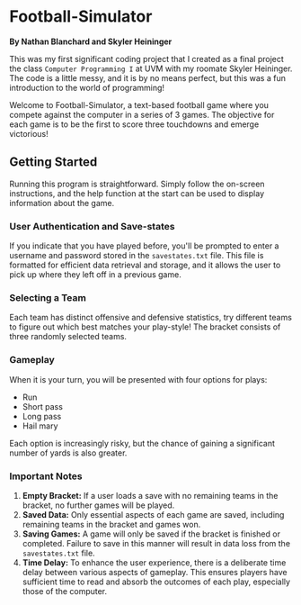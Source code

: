 # Football-Simulator
**By Nathan Blanchard and Skyler Heininger**

This was my first significant coding project that I created as a final project the class `Computer Programming I` at UVM
with my roomate Skyler Heininger. The code is a little messy, and it is by no means perfect, but this was a fun
introduction to the world of programming!

Welcome to Football-Simulator, a text-based football game where you compete against the computer in a series of 3 games.
The objective for each game is to be the first to score three touchdowns and emerge victorious!

## Getting Started
Running this program is straightforward. Simply follow the on-screen instructions, and the help function at the start
can be used to display information about the game.

### User Authentication and Save-states
If you indicate that you have played before, you'll be prompted to enter a username and password stored in the
`savestates.txt` file. This file is formatted for efficient data retrieval and storage, and it allows the user to pick up
where they left off in a previous game.

### Selecting a Team
Each team has distinct offensive and defensive statistics, try different teams to figure out which best 
matches your play-style! The bracket consists of three randomly selected teams.

### Gameplay
When it is your turn, you will be presented with four options for plays:
- Run
- Short pass
- Long pass
- Hail mary

Each option is increasingly risky, but the chance of gaining a significant number of yards is also greater.

### Important Notes
1. **Empty Bracket:** If a user loads a save with no remaining teams in the bracket, no further games will be played.
2. **Saved Data:** Only essential aspects of each game are saved, including remaining teams in the bracket and games won. 
3. **Saving Games:** A game will only be saved if the bracket is finished or completed. Failure to save in this manner will
result in data loss from the `savestates.txt` file.
4. **Time Delay:** To enhance the user experience, there is a deliberate time delay between various aspects of gameplay.
This ensures players have sufficient time to read and absorb the outcomes of each play, especially those of the computer.
